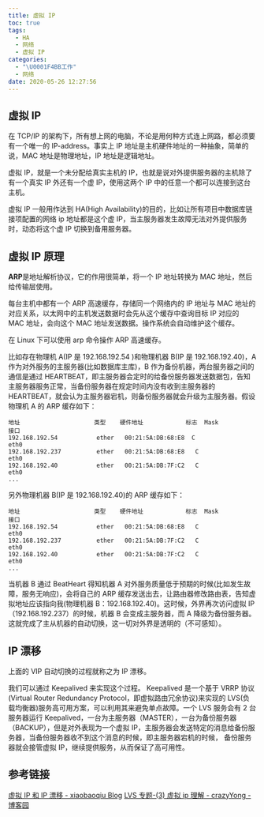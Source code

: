 ```yaml
---
title: 虚拟 IP
toc: true
tags:
  - HA
  - 网络
  - 虚拟 IP
categories:
  - "\U0001F4BB工作"
  - 网络
date: 2020-05-26 12:27:56
---
```


## 虚拟 IP
在 TCP/IP 的架构下，所有想上网的电脑，不论是用何种方式连上网路，都必须要有一个唯一的 IP-address。事实上 IP 地址是主机硬件地址的一种抽象，简单的说，MAC 地址是物理地址，IP 地址是逻辑地址。

虚拟 IP，就是一个未分配给真实主机的 IP，也就是说对外提供服务器的主机除了有一个真实 IP 外还有一个虚 IP，使用这两个 IP 中的任意一个都可以连接到这台主机。

虚拟 IP 一般用作达到 HA(High Availability)的目的，比如让所有项目中数据库链接项配置的网络 ip 地址都是这个虚 IP，当主服务器发生故障无法对外提供服务时，动态将这个虚 IP 切换到备用服务器。

## 虚拟 IP 原理

**ARP**是地址解析协议，它的作用很简单，将一个 IP 地址转换为 MAC 地址，然后给传输层使用。

每台主机中都有一个 ARP 高速缓存，存储同一个网络内的 IP 地址与 MAC 地址的对应关系，以太网中的主机发送数据时会先从这个缓存中查询目标 IP 对应的 MAC 地址，会向这个 MAC 地址发送数据。操作系统会自动维护这个缓存。

在 Linux 下可以使用 arp 命令操作 ARP 高速缓存。

比如存在物理机 A(IP 是 192.168.192.54 )和物理机器 B(IP 是 192.168.192.40)，A 作为对外服务的主服务器(比如数据库主库)，B 作为备份机器，两台服务器之间的通信是通过 HEARTBEAT，即主服务器会定时的给备份服务器发送数据包，告知主服务器服务正常，当备份服务器在规定时间内没有收到主服务器的 HEARTBEAT，就会认为主服务器宕机，则备份服务器就会升级为主服务器。假设物理机 A 的 ARP 缓存如下：

```plain
地址                     类型    硬件地址            标志  Mask            接口
192.168.192.54           ether   00:21:5A:DB:68:E8  C                     eth0
192.168.192.237          ether   00:21:5A:DB:68:E8   C                     eth0
192.168.192.40           ether   00:21:5A:DB:7F:C2   C                     eth0
...
```
另外物理机器 B(IP 是 192.168.192.40)的 ARP 缓存如下：
```plain
地址                     类型    硬件地址            标志  Mask            接口
192.168.192.54           ether   00:21:5A:DB:68:E8   C                     eth0
192.168.192.237          ether   00:21:5A:DB:7F:C2   C                     eth0
192.168.192.40           ether   00:21:5A:DB:7F:C2   C                     eth0
...
```
当机器 B 通过 BeatHeart 得知机器 A 对外服务质量低于预期的时候(比如发生故障，服务无响应)，会将自己的 ARP 缓存发送出去，让路由器修改路由表，告知虚拟地址应该指向我(物理机器 B：192.168.192.40)。这时候，外界再次访问虚拟 IP（192.168.192.237）的时候，机器 B 会变成主服务器，而 A 降级为备份服务器。这就完成了主从机器的自动切换，这一切对外界是透明的（不可感知）。

## IP 漂移
上面的 VIP 自动切换的过程就称之为 IP 漂移。

我们可以通过 Keepalived 来实现这个过程。 Keepalived 是一个基于 VRRP 协议(Virtual Router Redundancy Protocol，即虚拟路由冗余协议)来实现的 LVS(负载均衡器)服务高可用方案，可以利用其来避免单点故障。一个 LVS 服务会有 2 台服务器运行 Keepalived，一台为主服务器（MASTER），一台为备份服务器（BACKUP），但是对外表现为一个虚拟 IP，主服务器会发送特定的消息给备份服务器，当备份服务器收不到这个消息的时候，即主服务器宕机的时候， 备份服务器就会接管虚拟 IP，继续提供服务，从而保证了高可用性。

## 参考链接
[虚拟 IP 和 IP 漂移 - xiaobaoqiu Blog](https://xiaobaoqiu.github.io/blog/2015/04/02/xu-ni-iphe-ippiao-yi/)
[LVS 专题-(3) 虚拟 ip 理解 - crazyYong - 博客园](https://www.cnblogs.com/crazylqy/p/7741958.html)